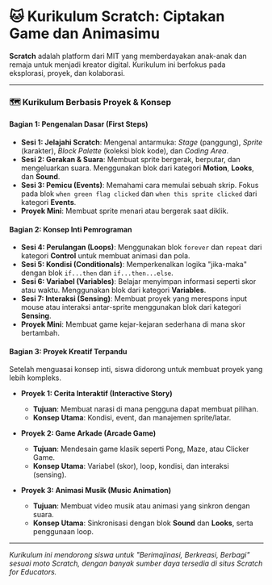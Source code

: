# 🐱 Kurikulum Scratch: Ciptakan Game dan Animasimu

**Scratch** adalah platform dari MIT yang memberdayakan anak-anak dan remaja untuk menjadi kreator digital. Kurikulum ini berfokus pada eksplorasi, proyek, dan kolaborasi.

---

### 🗺️ **Kurikulum Berbasis Proyek & Konsep**

#### **Bagian 1: Pengenalan Dasar (First Steps)**
- **Sesi 1: Jelajahi Scratch**: Mengenal antarmuka: *Stage* (panggung), *Sprite* (karakter), *Block Palette* (koleksi blok kode), dan *Coding Area*.
- **Sesi 2: Gerakan & Suara**: Membuat sprite bergerak, berputar, dan mengeluarkan suara. Menggunakan blok dari kategori **Motion**, **Looks**, dan **Sound**.
- **Sesi 3: Pemicu (Events)**: Memahami cara memulai sebuah skrip. Fokus pada blok `when green flag clicked` dan `when this sprite clicked` dari kategori **Events**.
- **Proyek Mini**: Membuat sprite menari atau bergerak saat diklik.

#### **Bagian 2: Konsep Inti Pemrograman**
- **Sesi 4: Perulangan (Loops)**: Menggunakan blok `forever` dan `repeat` dari kategori **Control** untuk membuat animasi dan pola.
- **Sesi 5: Kondisi (Conditionals)**: Memperkenalkan logika "jika-maka" dengan blok `if...then` dan `if...then...else`.
- **Sesi 6: Variabel (Variables)**: Belajar menyimpan informasi seperti skor atau waktu. Menggunakan blok dari kategori **Variables**.
- **Sesi 7: Interaksi (Sensing)**: Membuat proyek yang merespons input mouse atau interaksi antar-sprite menggunakan blok dari kategori **Sensing**.
- **Proyek Mini**: Membuat game kejar-kejaran sederhana di mana skor bertambah.

#### **Bagian 3: Proyek Kreatif Terpandu**
Setelah menguasai konsep inti, siswa didorong untuk membuat proyek yang lebih kompleks.

- **Proyek 1: Cerita Interaktif (Interactive Story)**
    - **Tujuan**: Membuat narasi di mana pengguna dapat membuat pilihan.
    - **Konsep Utama**: Kondisi, event, dan manajemen sprite/latar.

- **Proyek 2: Game Arkade (Arcade Game)**
    - **Tujuan**: Mendesain game klasik seperti Pong, Maze, atau Clicker Game.
    - **Konsep Utama**: Variabel (skor), loop, kondisi, dan interaksi (sensing).

- **Proyek 3: Animasi Musik (Music Animation)**
    - **Tujuan**: Membuat video musik atau animasi yang sinkron dengan suara.
    - **Konsep Utama**: Sinkronisasi dengan blok **Sound** dan **Looks**, serta penggunaan loop.

---
*Kurikulum ini mendorong siswa untuk "Berimajinasi, Berkreasi, Berbagi" sesuai moto Scratch, dengan banyak sumber daya tersedia di situs Scratch for Educators.*